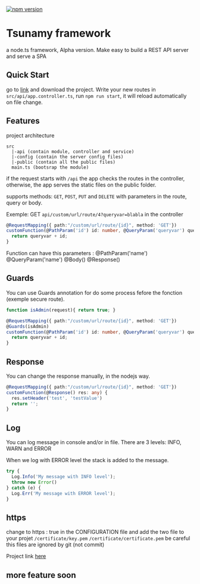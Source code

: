 [![npm version](https://badge.fury.io/js/tsunamy.svg)](//npmjs.com/package/tsunamy)
# Tsunamy framework

a node.ts framework, Alpha version.
Make easy to build a REST API server and serve a SPA

## Quick Start
go to [link](https://github.com/apokalupsis/tsunamyExemple) and download the project. Write your new routes in `src/api/app.controller.ts`, run `npm run start`, it will reload automatically on file change.

## Features

project architecture
```
src
  |-api (contain module, controller and service)
  |-config (contain the server config files)
  |-public (contain all the public files)
  main.ts (bootsrap the module)
```
if the request starts with `/api` the app checks the routes in the controller, otherwise, the app serves the static files on the public folder.

supports methods: `GET`, `POST`, `PUT` and `DELETE` with parameters in the route, query or body.

Exemple:
GET `api/custom/url/route/4?queryvar=blabla`
in the controller
```typescript
@RequestMapping({ path:"/custom/url/route/{id}", method: 'GET'})
customFunction(@PathParam('id') id: number, @QueryParam('queryvar') queryvar: string) {
  return queryvar + id;
}
```

Function can have this parameters :
@PathParam('name')
@QueryParam('name')
@Body()
@Response()

## Guards

You can use Guards annotation for do some process fefore the fonction (exemple secure route).

```typescript
function isAdmin(request){ return true; }

@RequestMapping({ path:"/custom/url/route/{id}", method: 'GET'})
@Guards(isAdmin)
customFunction(@PathParam('id') id: number, @QueryParam('queryvar') queryvar: string) {
  return queryvar + id;
}
```

## Response

You can change the response manually, in the nodejs way.

```typescript
@RequestMapping({ path:"/custom/url/route/{id}", method: 'GET'})
customFunction(@Response() res: any) {
  res.setHeader('test', 'testValue')
  return '';
}
```

## Log
You can log message in console and/or in file. There are 3 levels: INFO, WARN and ERROR

When we log with ERROR level the stack is added to the message.
```typescript
try {
  Log.Info('My message with INFO level');
  throw new Error()
} catch (e) {
  Log.Err('My message with ERROR level');
}
```

## https
change to https : true in the CONFIGURATION file
and add the two file to your projet
`/certificate/key.pem`
`/certificate/certificate.pem`
be careful this files are ignored by git (not commit)

Project link
[here](https://github.com/apokalupsis/tsunamy)

## more feature soon
